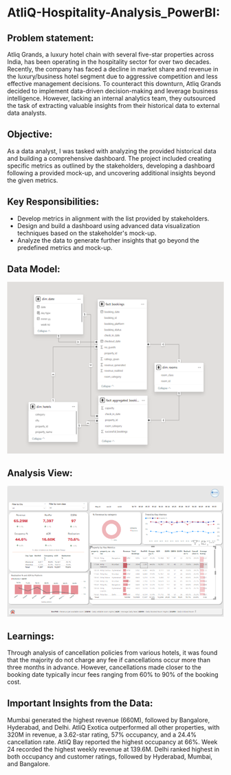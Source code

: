 # AtliQ-Hospitality-Analysis_PowerBI:

## Problem statement:
Atliq Grands, a luxury hotel chain with several five-star properties across India, has been operating in the hospitality sector for over two decades. Recently, the company has faced a decline in market share and revenue in the luxury/business hotel segment due to aggressive competition and less effective management decisions. To counteract this downturn, Atliq Grands decided to implement data-driven decision-making and leverage business intelligence. However, lacking an internal analytics team, they outsourced the task of extracting valuable insights from their historical data to external data analysts.

## Objective:

As a data analyst, I was tasked with analyzing the provided historical data and building a comprehensive dashboard. The project included creating specific metrics as outlined by the stakeholders, developing a dashboard following a provided mock-up, and uncovering additional insights beyond the given metrics.

## Key Responsibilities:

-  Develop metrics in alignment with the list provided by stakeholders.
-  Design and build a dashboard using advanced data visualization techniques based on the stakeholder's mock-up.
-  Analyze the data to generate further insights that go beyond the predefined metrics and mock-up.

## Data Model:
<p align="center">
    <img src='https://github.com/abdulrehman0306/AtliQ-Hospitality-Analysis_PowerBI/blob/main/H.P_2.PNG' height="400">
</p>

## Analysis View:
<p align="center">
    <img src='https://github.com/abdulrehman0306/AtliQ-Hospitality-Analysis_PowerBI/blob/main/H.P_1.PNG' width="600">
</p>

## Learnings: 

Through analysis of cancellation policies from various hotels, it was found that the majority do not charge any fee if cancellations occur more than three months in advance. However, cancellations made closer to the booking date typically incur fees ranging from 60% to 90% of the booking cost.

## Important Insights from the Data:

Mumbai generated the highest revenue (660M), followed by Bangalore, Hyderabad, and Delhi.
AtliQ Exotica outperformed all other properties, with 320M in revenue, a 3.62-star rating, 57% occupancy, and a 24.4% cancellation rate.
AtliQ Bay reported the highest occupancy at 66%.
Week 24 recorded the highest weekly revenue at 139.6M.
Delhi ranked highest in both occupancy and customer ratings, followed by Hyderabad, Mumbai, and Bangalore.
